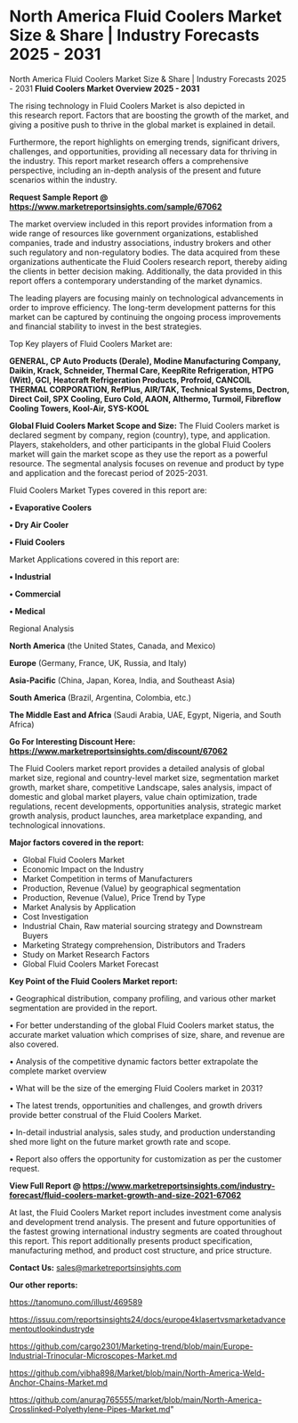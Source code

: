 # North America Fluid Coolers Market Size & Share | Industry Forecasts 2025 - 2031
North America Fluid Coolers Market Size & Share | Industry Forecasts 2025 - 2031
<Strong> Fluid Coolers Market Overview 2025 - 2031</strong>

The rising technology in Fluid Coolers Market is also depicted in this research report. Factors that are boosting the growth of the market, and giving a positive push to thrive in the global market is explained in detail.

Furthermore, the report highlights on emerging trends, significant drivers, challenges, and opportunities, providing all necessary data for thriving in the industry. This report market research offers a comprehensive perspective, including an in-depth analysis of the present and future scenarios within the industry.

<strong>Request Sample Report @ <a href=https://www.marketreportsinsights.com/sample/67062>https://www.marketreportsinsights.com/sample/67062</a></strong>

The market overview included in this report provides information from a wide range of resources like government organizations, established companies, trade and industry associations, industry brokers and other such regulatory and non-regulatory bodies. The data acquired from these organizations authenticate the Fluid Coolers research report, thereby aiding the clients in better decision making. Additionally, the data provided in this report offers a contemporary understanding of the market dynamics.

The leading players are focusing mainly on technological advancements in order to improve efficiency. The long-term development patterns for this market can be captured by continuing the ongoing process improvements and financial stability to invest in the best strategies.

Top Key players of Fluid Coolers Market are:

<strong>GENERAL, CP Auto Products (Derale), Modine Manufacturing Company, Daikin, Krack, Schneider, Thermal Care, KeepRite Refrigeration, HTPG (Witt), GCI, Heatcraft Refrigeration Products, Profroid, CANCOIL THERMAL CORPORATION, RefPlus, AIR/TAK, Technical Systems, Dectron, Direct Coil, SPX Cooling, Euro Cold, AAON, Althermo, Turmoil, Fibreflow Cooling Towers, Kool-Air, SYS-KOOL</strong>

<strong><b>Global Fluid Coolers Market Scope and Size:</b></strong>
The Fluid Coolers market is declared segment by company, region (country), type, and application. Players, stakeholders, and other participants in the global Fluid Coolers market will gain the market scope as they use the report as a powerful resource. The segmental analysis focuses on revenue and product by type and application and the forecast period of 2025-2031.

Fluid Coolers Market Types covered in this report are:

<strong>• Evaporative Coolers

• Dry Air Cooler

• Fluid Coolers</strong>

Market Applications covered in this report are:

<strong>• Industrial

• Commercial

• Medical</strong> 

Regional Analysis

<strong>North America</strong> (the United States, Canada, and Mexico)

<strong>Europe</strong> (Germany, France, UK, Russia, and Italy)

<strong>Asia-Pacific</strong> (China, Japan, Korea, India, and Southeast Asia)

<strong>South America</strong> (Brazil, Argentina, Colombia, etc.)

<strong>The Middle East and Africa</strong> (Saudi Arabia, UAE, Egypt, Nigeria, and South Africa)

<strong>Go For Interesting Discount Here: <a href=https://www.marketreportsinsights.com/discount/67062>https://www.marketreportsinsights.com/discount/67062</a></strong>

The Fluid Coolers market report provides a detailed analysis of global market size, regional and country-level market size, segmentation market growth, market share, competitive Landscape, sales analysis, impact of domestic and global market players, value chain optimization, trade regulations, recent developments, opportunities analysis, strategic market growth analysis, product launches, area marketplace expanding, and technological innovations.

<strong><b>Major factors covered in the report:</b></strong>
<ul>
  <li>Global Fluid Coolers Market </li>
  <li>Economic Impact on the Industry</li>
  <li>Market Competition in terms of Manufacturers</li>
  <li>Production, Revenue (Value) by geographical segmentation</li>
  <li>Production, Revenue (Value), Price Trend by Type</li>
  <li>Market Analysis by Application</li>
  <li>Cost Investigation</li>
  <li>Industrial Chain, Raw material sourcing strategy and Downstream Buyers</li>
  <li>Marketing Strategy comprehension, Distributors and Traders</li>
  <li>Study on Market Research Factors</li>
  <li>Global Fluid Coolers Market Forecast</li>
</ul>

<strong><b>Key Point of the Fluid Coolers Market report:</b></strong>

• Geographical distribution, company profiling, and various other market segmentation are provided in the report.

• For better understanding of the global Fluid Coolers market status, the accurate market valuation which comprises of size, share, and revenue are also covered.

• Analysis of the competitive dynamic factors better extrapolate the complete market overview

• What will be the size of the emerging Fluid Coolers market in 2031?

• The latest trends, opportunities and challenges, and growth drivers provide better construal of the Fluid Coolers Market.

• In-detail industrial analysis, sales study, and production understanding shed more light on the future market growth rate and scope.

• Report also offers the opportunity for customization as per the customer request.

<strong><b>View Full Report @ <a href=https://www.marketreportsinsights.com/industry-forecast/fluid-coolers-market-growth-and-size-2021-67062>https://www.marketreportsinsights.com/industry-forecast/fluid-coolers-market-growth-and-size-2021-67062</a></b></strong>


At last, the Fluid Coolers Market report includes investment come analysis and development trend analysis. The present and future opportunities of the fastest growing international industry segments are coated throughout this report. This report additionally presents product specification, manufacturing method, and product cost structure, and price structure.

<strong>Contact Us:</strong>
sales@marketreportsinsights.com

<strong>Our other reports:</strong>

<a href=https://tanomuno.com/illust/469589>https://tanomuno.com/illust/469589</a>

<a href=https://issuu.com/reportsinsights24/docs/europe4klasertvsmarketadvancementoutlookindustryde>https://issuu.com/reportsinsights24/docs/europe4klasertvsmarketadvancementoutlookindustryde</a>

<a href=https://github.com/cargo2301/Marketing-trend/blob/main/Europe-Industrial-Trinocular-Microscopes-Market.md>https://github.com/cargo2301/Marketing-trend/blob/main/Europe-Industrial-Trinocular-Microscopes-Market.md</a>

<a href=https://github.com/vibha898/Market/blob/main/North-America-Weld-Anchor-Chains-Market.md>https://github.com/vibha898/Market/blob/main/North-America-Weld-Anchor-Chains-Market.md</a>

<a href=https://github.com/anurag765555/market/blob/main/North-America-Crosslinked-Polyethylene-Pipes-Market.md>https://github.com/anurag765555/market/blob/main/North-America-Crosslinked-Polyethylene-Pipes-Market.md</a>"
